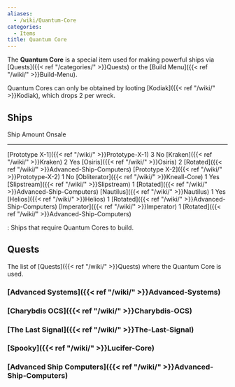```yaml
---
aliases:
  - /wiki/Quantum-Core
categories:
  - Items
title: Quantum Core
---
```


The **Quantum Core** is a special item used for making powerful ships via [Quests]({{< ref "/categories/" >}}Quests) or the [Build Menu]({{< ref "/wiki/" >}}Build-Menu).

Quantum Cores can only be obtained by looting [Kodiak]({{< ref "/wiki/" >}}Kodiak), which drops 2 per wreck.

## Ships

Ship Amount Onsale

---

[Prototype X-1]({{< ref "/wiki/" >}}Prototype-X-1) 3 No [Kraken]({{< ref "/wiki/" >}}Kraken) 2 Yes [Osiris]({{< ref "/wiki/" >}}Osiris) 2 [Rotated]({{< ref "/wiki/" >}}Advanced-Ship-Computers) [Prototype X-2]({{< ref "/wiki/" >}}Prototype-X-2) 1 No [Obliterator]({{< ref "/wiki/" >}}Kneall-Core) 1 Yes [Slipstream]({{< ref "/wiki/" >}}Slipstream) 1 [Rotated]({{< ref "/wiki/" >}}Advanced-Ship-Computers) [Nautilus]({{< ref "/wiki/" >}}Nautilus) 1 Yes [Helios]({{< ref "/wiki/" >}}Helios) 1 [Rotated]({{< ref "/wiki/" >}}Advanced-Ship-Computers) [Imperator]({{< ref "/wiki/" >}}Imperator) 1 [Rotated]({{< ref "/wiki/" >}}Advanced-Ship-Computers)

: Ships that require Quantum Cores to build.

## Quests

The list of [Quests]({{< ref "/wiki/" >}}Quests) where the Quantum Core is used.

### [Advanced Systems]({{< ref "/wiki/" >}}Advanced-Systems)

### [Charybdis OCS]({{< ref "/wiki/" >}}Charybdis-OCS)

### [The Last Signal]({{< ref "/wiki/" >}}The-Last-Signal)

### [Spooky]({{< ref "/wiki/" >}}Lucifer-Core)

### [Advanced Ship Computers]({{< ref "/wiki/" >}}Advanced-Ship-Computers)

